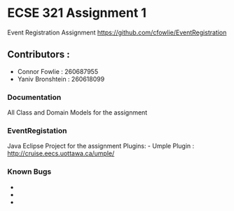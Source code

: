 ECSE 321 Assignment 1
====
Event Registration Assignment
https://github.com/cfowlie/EventRegistration

## Contributors :  
- Connor Fowlie :  260687955
- Yaniv Bronshtein : 260618099

### Documentation
All Class and Domain Models for the assignment

### EventRegistation
Java Eclipse Project for the assignment
Plugins:
	- Umple Plugin : http://cruise.eecs.uottawa.ca/umple/

### Known Bugs
-
-
-